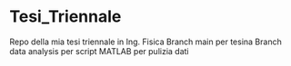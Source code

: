 # Tesi_Triennale
Repo della mia tesi triennale in Ing. Fisica
Branch main per tesina
Branch data analysis per script MATLAB per pulizia dati
